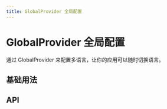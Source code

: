 ```yaml
---
title: GlobalProvider 全局配置
---
```


# GlobalProvider 全局配置

通过 GlobalProvider 来配置多语言，让你的应用可以随时切换语言。

## 基础用法

<preview path="./def.vue" />

## API

<API src="./globalProvider.json" lang="zh"></API>